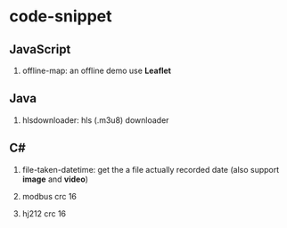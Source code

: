 # code-snippet

## JavaScript

1. offline-map: an offline demo use **Leaflet**


## Java

1. hlsdownloader: hls (.m3u8) downloader


## C#

1. file-taken-datetime: get the a file actually recorded date (also support **image** and **video**)

1. modbus crc 16

1. hj212 crc 16


